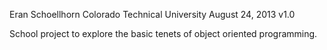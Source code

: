 Eran Schoellhorn
Colorado Technical University
August 24, 2013
v1.0

School project to explore the basic tenets of object oriented programming.
